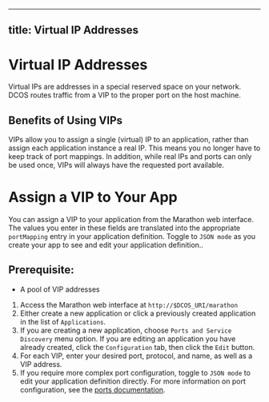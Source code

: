 ---------------------------
title: Virtual IP Addresses
---------------------------

# Virtual IP Addresses

Virtual IPs are addresses in a special reserved space on your network. DCOS routes traffic from a VIP to the proper port on the host machine.

## Benefits of Using VIPs

VIPs allow you to assign a single (virtual) IP to an application, rather than assign each application instance a real IP. This means you no longer have to keep track of port mappings. In addition, while real IPs and ports can only be used once, VIPs will always have the requested port available.

# Assign a VIP to Your App

You can assign a VIP to your application from the Marathon web interface. The values you enter in these fields are translated into the appropriate `portMapping` entry in your application definition. Toggle to `JSON mode` as you create your app to see and edit your application definition..

## Prerequisite:
- A pool of VIP addresses

1. Access the Marathon web interface at `http://$DCOS_URI/marathon`
1. Either create a new application or click a previously created application in the list of `Applications`.
1. If you are creating a new application, choose `Ports and Service Discovery` menu option. If you are editing an application you have already created, click the `Configuration` tab, then click the `Edit` button.
1. For each VIP, enter your desired port, protocol, and name, as well as a VIP address.
1. If you require more complex port configuration, toggle to `JSON mode` to edit your application definition directly. For more information on port configuration, see the [ports documentation](ports.html).
